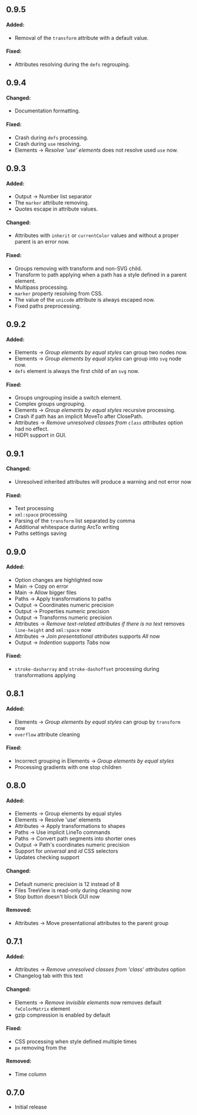 ## 0.9.5
#### Added:
 - Removal of the `transform` attribute with a default value.

#### Fixed:
 - Attributes resolving during the `defs` regrouping.

## 0.9.4
#### Changed:
 - Documentation formatting.

#### Fixed:
 - Crash during `defs` processing.
 - Crash during `use` resolving.
 - Elements -> *Resolve 'use' elements* does not resolve used `use` now.

## 0.9.3
#### Added:
 - Output -> Number list separator
 - The `marker` attribute removing.
 - Quotes escape in attribute values.

#### Changed:
 - Attributes with `inherit` or `currentColor` values and without a proper parent is an error now.

#### Fixed:
 - Groups removing with transform and non-SVG child.
 - Transform to path applying when a path has a style defined in a parent element.
 - Multipass processing.
 - `marker` property resolving from CSS.
 - The value of the `unicode` attribute is always escaped now.
 - Fixed paths preprocessing.

## 0.9.2
#### Added:
 - Elements -> *Group elements by equal styles* can group two nodes now.
 - Elements -> *Group elements by equal styles* can group into `svg` node now.
 - `defs` element is always the first child of an `svg` now.

#### Fixed:
 - Groups ungrouping inside a switch element.
 - Complex groups ungrouping.
 - Elements -> *Group elements by equal styles* recursive processing.
 - Crash if path has an implicit MoveTo after ClosePath.
 - Attributes -> *Remove unresolved classes from `class` attributes* option had no effect.
 - HiDPI support in GUI.

## 0.9.1
#### Changed:
 - Unresolved inherited attributes will produce a warning and not error now

#### Fixed:
 - Text processing
 - `xml:space` processing
 - Parsing of the `transform` list separated by comma
 - Additional whitespace during ArcTo writing
 - Paths settings saving

## 0.9.0
#### Added:
 - Option changes are highlighted now
 - Main -> Copy on error
 - Main -> Allow bigger files
 - Paths -> Apply transformations to paths
 - Output -> Coordinates numeric precision
 - Output -> Properties numeric precision
 - Output -> Transforms numeric precision
 - Attributes -> *Remove text-related attributes if there is no text* removes `line-height` and `xml:space` now
 - Attributes -> *Join presentational attributes* supports *All* now
 - Output -> *Indention* supports *Tabs* now

#### Fixed:
 - `stroke-dasharray` and `stroke-dashoffset` processing during transformations applying

## 0.8.1
#### Added:
 - Elements -> *Group elements by equal styles* can group by `transform` now
 - `overflow` attribute cleaning

#### Fixed:
 - Incorrect grouping in Elements -> *Group elements by equal styles*
 - Processing gradients with one stop children

## 0.8.0
#### Added:
 - Elements -> Group elements by equal styles
 - Elements -> Resolve 'use' elements
 - Attributes -> Apply transformations to shapes
 - Paths -> Use implicit LineTo commands
 - Paths -> Convert path segments into shorter ones
 - Output -> Path's coordinates numeric precision
 - Support for *universal* and *id* CSS selectors
 - Updates checking support

#### Changed:
 - Default numeric precision is 12 instead of 8
 - Files TreeView is read-only during cleaning now
 - Stop button doesn't block GUI now

#### Removed:
 - Attributes -> Move presentational attributes to the parent group

## 0.7.1
#### Added:
 - Attributes -> *Remove unresolved classes from 'class' attributes* option
 - Changelog tab with this text

#### Changed:
 - Elements -> *Remove invisible elements* now removes default `feColorMatrix` element
 - gzip compression is enabled by default

#### Fixed:
 - CSS processing when style defined multiple times
 - `px` removing from the <list-of-lengths>

#### Removed:
 - Time column

## 0.7.0
 - Initial release

